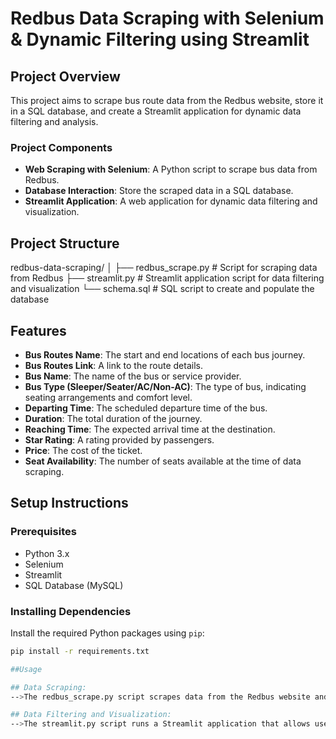 # Redbus Data Scraping with Selenium & Dynamic Filtering using Streamlit

## Project Overview

This project aims to scrape bus route data from the Redbus website, store it in a SQL database, and create a Streamlit application for dynamic data filtering and analysis.

### Project Components

- **Web Scraping with Selenium**: A Python script to scrape bus data from Redbus.
- **Database Interaction**: Store the scraped data in a SQL database.
- **Streamlit Application**: A web application for dynamic data filtering and visualization.

## Project Structure
redbus-data-scraping/
│
├── redbus_scrape.py # Script for scraping data from Redbus
├── streamlit.py # Streamlit application script for data filtering and visualization
└── schema.sql # SQL script to create and populate the database


## Features

- **Bus Routes Name**: The start and end locations of each bus journey.
- **Bus Routes Link**: A link to the route details.
- **Bus Name**: The name of the bus or service provider.
- **Bus Type (Sleeper/Seater/AC/Non-AC)**: The type of bus, indicating seating arrangements and comfort level.
- **Departing Time**: The scheduled departure time of the bus.
- **Duration**: The total duration of the journey.
- **Reaching Time**: The expected arrival time at the destination.
- **Star Rating**: A rating provided by passengers.
- **Price**: The cost of the ticket.
- **Seat Availability**: The number of seats available at the time of data scraping.

## Setup Instructions

### Prerequisites

- Python 3.x
- Selenium
- Streamlit
- SQL Database (MySQL)

### Installing Dependencies

Install the required Python packages using `pip`:

```bash
pip install -r requirements.txt

##Usage

## Data Scraping:
-->The redbus_scrape.py script scrapes data from the Redbus website and stores it in the SQL database.

## Data Filtering and Visualization:
-->The streamlit.py script runs a Streamlit application that allows users to filter and visualize the scraped data.
